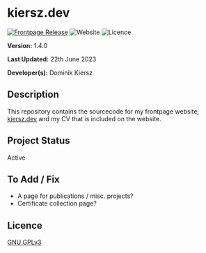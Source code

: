 # kiersz.dev

[![Frontpage Release](https://github.com/DAKiersz/kiersz-dev/actions/workflows/frontpage-release.yml/badge.svg)](https://github.com/DAKiersz/kiersz-dev/actions/workflows/frontpage-release.yml)
![Website](https://img.shields.io/website?down_color=red&down_message=offline&label=kiersz.dev&up_color=blue&up_message=online&url=https%3A%2F%2Fkiersz.dev%2F)
![Licence](https://img.shields.io/github/license/DAKiersz/kiersz-dev)

**Version:** 1.4.0

**Last Updated:**  22th June 2023

**Developer(s):** Dominik Kiersz

## Description

This repository contains the sourcecode for my frontpage website, [kiersz.dev](https://kiersz.dev) and my CV that is included on the website.

## Project Status

Active

## To Add / Fix

* A page for publications / misc. projects?
* Certificate collection page?

## Licence

[GNU GPLv3](https://www.gnu.org/licenses/gpl-3.0.en.html)